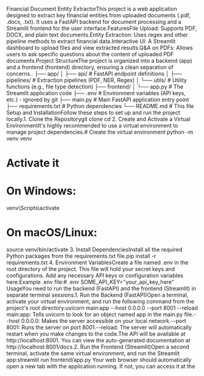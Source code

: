 Financial Document Entity ExtractorThis project is a web application designed to extract key financial entities from uploaded documents (.pdf, .docx, .txt). It uses a FastAPI backend for document processing and a Streamlit frontend for the user interface.FeaturesFile Upload: Supports PDF, DOCX, and plain text documents.Entity Extraction: Uses regex and other pipeline methods to extract financial data.Interactive UI: A Streamlit dashboard to upload files and view extracted results.Q&A on PDFs: Allows users to ask specific questions about the content of uploaded PDF documents.Project StructureThe project is organized into a backend (app) and a frontend (frontend) directory, ensuring a clean separation of concerns..
├── app/
│   ├── api/              # FastAPI endpoint definitions
│   ├── pipelines/        # Extraction pipelines (PDF, NER, Regex)
│   └── utils/            # Utility functions (e.g., file type detection)
├── frontend/
│   └── app.py            # The Streamlit application code
├── .env                  # Environment variables (API keys, etc.) - ignored by git
├── main.py               # Main FastAPI application entry point
├── requirements.txt      # Python dependencies
└── README.md             # This file
Setup and InstallationFollow these steps to set up and run the project locally.1. Clone the Repositorygit clone <your-repository-url>
cd <your-project-directory>
2. Create and Activate a Virtual EnvironmentIt's highly recommended to use a virtual environment to manage project dependencies.# Create the virtual environment
python -m venv venv

# Activate it
# On Windows:
venv\Scripts\activate
# On macOS/Linux:
source venv/bin/activate
3. Install DependenciesInstall all the required Python packages from the requirements.txt file.pip install -r requirements.txt
4. Environment VariablesCreate a file named .env in the root directory of the project. This file will hold your secret keys and configurations. Add any necessary API keys or configuration variables here.Example .env file:# .env
SOME_API_KEY="your_api_key_here"
UsageYou need to run the backend (FastAPI) and the frontend (Streamlit) in separate terminal sessions.1. Run the Backend (FastAPI)Open a terminal, activate your virtual environment, and run the following command from the project's root directory:uvicorn main:app --host 0.0.0.0 --port 8001 --reload
main:app: Tells uvicorn to look for an object named app in the main.py file.--host 0.0.0.0: Makes the server accessible on your local network.--port 8001: Runs the server on port 8001.--reload: The server will automatically restart when you make changes to the code.The API will be available at http://localhost:8001. You can view the auto-generated documentation at http://localhost:8001/docs.2. Run the Frontend (Streamlit)Open a second terminal, activate the same virtual environment, and run the Streamlit app:streamlit run frontend/app.py
Your web browser should automatically open a new tab with the application running. If not, you can access it at the
